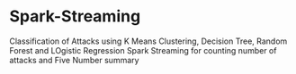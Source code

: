 # Spark-Streaming
Classification of Attacks using K Means Clustering, Decision Tree, Random Forest and LOgistic Regression
Spark Streaming for counting number of attacks and Five Number summary
